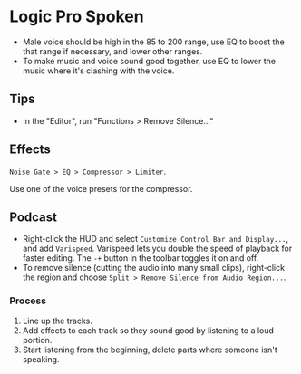 # Logic Pro Spoken

- Male voice should be high in the 85 to 200 range, use EQ to boost the that range if necessary, and lower other ranges.
- To make music and voice sound good together, use EQ to lower the music where it's clashing with the voice.

## Tips

- In the "Editor", run "Functions > Remove Silence..."

## Effects

`Noise Gate > EQ > Compressor > Limiter`.

Use one of the voice presets for the compressor.

## Podcast

- Right-click the HUD and select `Customize Control Bar and Display...`, and add `Varispeed`. Varispeed lets you double the speed of playback for faster editing. The `-+` button in the toolbar toggles it on and off.
- To remove silence (cutting the audio into many small clips), right-click the region and choose `Split > Remove Silence from Audio Region...`.

### Process

1. Line up the tracks.
2. Add effects to each track so they sound good by listening to a loud portion.
3. Start listening from the beginning, delete parts where someone isn't speaking.
